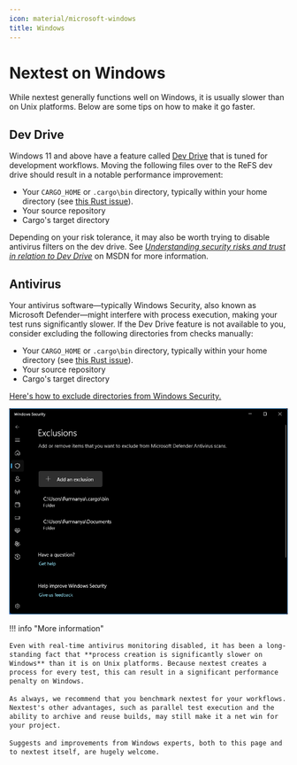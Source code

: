 ```yaml
---
icon: material/microsoft-windows
title: Windows
---
```


# Nextest on Windows

While nextest generally functions well on Windows, it is usually slower than on Unix platforms. Below are some tips on how to make it go faster.

## Dev Drive

Windows 11 and above have a feature called [Dev Drive](https://learn.microsoft.com/en-us/windows/dev-drive/) that is tuned for development workflows. Moving the following files over to the ReFS dev drive should result in a notable performance improvement:

- Your `CARGO_HOME` or `.cargo\bin` directory, typically within your home directory (see [this Rust issue](https://github.com/rust-lang/cargo/issues/5028)).
- Your source repository
- Cargo's target directory

Depending on your risk tolerance, it may also be worth trying to disable antivirus filters on the dev drive. See [_Understanding security risks and trust in relation to Dev Drive_](https://learn.microsoft.com/en-us/windows/dev-drive/#understanding-security-risks-and-trust-in-relation-to-dev-drive) on MSDN for more information.

## Antivirus

Your antivirus software—typically Windows Security, also known as Microsoft Defender—might interfere with process execution, making your test runs significantly slower. If the Dev Drive feature is not available to you, consider excluding the following directories from checks manually:

- Your `CARGO_HOME` or `.cargo\bin` directory, typically within your home directory (see [this Rust issue](https://github.com/rust-lang/cargo/issues/5028)).
- Your source repository
- Cargo's target directory

[Here's how to exclude directories from Windows Security.](https://support.microsoft.com/en-us/windows/add-an-exclusion-to-windows-security-811816c0-4dfd-af4a-47e4-c301afe13b26)

![Windows Security exclusion list example](../../static/windows-exclusions.png)

!!! info "More information"

    Even with real-time antivirus monitoring disabled, it has been a long-standing fact that **process creation is significantly slower on Windows** than it is on Unix platforms. Because nextest creates a process for every test, this can result in a significant performance penalty on Windows.

    As always, we recommend that you benchmark nextest for your workflows. Nextest's other advantages, such as parallel test execution and the ability to archive and reuse builds, may still make it a net win for your project.

    Suggests and improvements from Windows experts, both to this page and to nextest itself, are hugely welcome.
